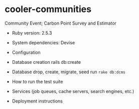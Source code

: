 # cooler-communities
Community Event; Carbon Point Survey and Estimator

* Ruby version: 
  2.5.3

* System dependencies: 
  Devise

* Configuration

* Database creation
  rails db:create

* Database drop, create, migrate, seed
  run `rake db:dcms`

* How to run the test suite

* Services (job queues, cache servers, search engines, etc.)

* Deployment instructions

